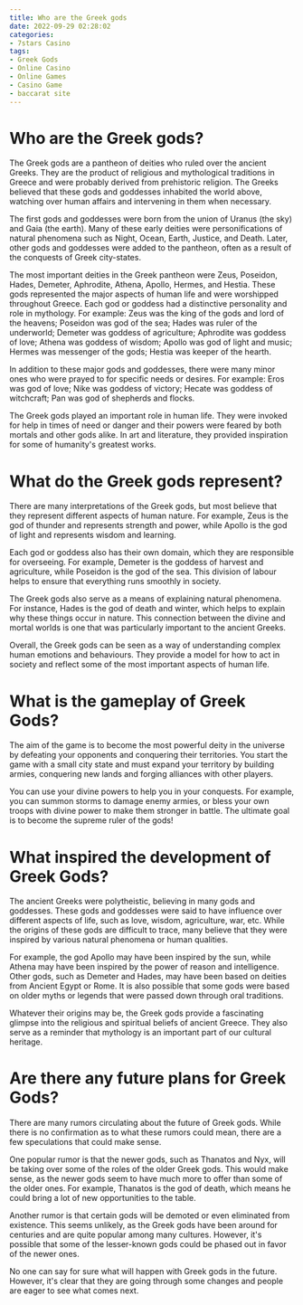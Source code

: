 ```yaml
---
title: Who are the Greek gods 
date: 2022-09-29 02:28:02
categories:
- 7stars Casino
tags:
- Greek Gods
- Online Casino
- Online Games
- Casino Game
- baccarat site
---
```



#  Who are the Greek gods? 

The Greek gods are a pantheon of deities who ruled over the ancient Greeks. They are the product of religious and mythological traditions in Greece and
were probably derived from prehistoric religion. The Greeks believed that these gods and goddesses inhabited the world above, watching over human affairs and intervening in them when necessary.

The first gods and goddesses were born from the union of Uranus (the sky) and Gaia (the earth). Many of these early deities were personifications of natural phenomena such as Night, Ocean, Earth, Justice, and Death. Later, other gods and goddesses were added to the pantheon, often as a result of the conquests of Greek city-states.

The most important deities in the Greek pantheon were Zeus, Poseidon, Hades, Demeter, Aphrodite, Athena, Apollo, Hermes, and Hestia. These gods represented the major aspects of human life and were worshipped throughout Greece. Each god or goddess had a distinctive personality and role in mythology. For example:
Zeus was the king of the gods and lord of the heavens; Poseidon was god of the sea; Hades was ruler of the underworld; Demeter was goddess of agriculture; Aphrodite was goddess of love; Athena was goddess of wisdom; Apollo was god of light and music; Hermes was messenger of the gods; Hestia was keeper of the hearth. 

In addition to these major gods and goddesses, there were many minor ones who were prayed to for specific needs or desires. For example: Eros was god of love; Nike was goddess of victory; Hecate was goddess of witchcraft; Pan was god of shepherds and flocks. 

The Greek gods played an important role in human life. They were invoked for help in times of need or danger and their powers were feared by both mortals and other gods alike. In art and literature, they provided inspiration for some of humanity's greatest works.

#  What do the Greek gods represent? 

There are many interpretations of the Greek gods, but most believe that they represent different aspects of human nature. For example, Zeus is the god of thunder and represents strength and power, while Apollo is the god of light and represents wisdom and learning.

Each god or goddess also has their own domain, which they are responsible for overseeing. For example, Demeter is the goddess of harvest and agriculture, while Poseidon is the god of the sea. This division of labour helps to ensure that everything runs smoothly in society.

The Greek gods also serve as a means of explaining natural phenomena. For instance, Hades is the god of death and winter, which helps to explain why these things occur in nature. This connection between the divine and mortal worlds is one that was particularly important to the ancient Greeks.

Overall, the Greek gods can be seen as a way of understanding complex human emotions and behaviours. They provide a model for how to act in society and reflect some of the most important aspects of human life.

#  What is the gameplay of Greek Gods?

The aim of the game is to become the most powerful deity in the universe by defeating your opponents and conquering their territories. You start the game with a small city state and must expand your territory by building armies, conquering new lands and forging alliances with other players.

You can use your divine powers to help you in your conquests. For example, you can summon storms to damage enemy armies, or bless your own troops with divine power to make them stronger in battle. The ultimate goal is to become the supreme ruler of the gods!

#  What inspired the development of Greek Gods? 

The ancient Greeks were polytheistic, believing in many gods and goddesses. These gods and goddesses were said to have influence over different aspects of life, such as love, wisdom, agriculture, war, etc. While the origins of these gods are difficult to trace, many believe that they were inspired by various natural phenomena or human qualities.

For example, the god Apollo may have been inspired by the sun, while Athena may have been inspired by the power of reason and intelligence. Other gods, such as Demeter and Hades, may have been based on deities from Ancient Egypt or Rome. It is also possible that some gods were based on older myths or legends that were passed down through oral traditions.

Whatever their origins may be, the Greek gods provide a fascinating glimpse into the religious and spiritual beliefs of ancient Greece. They also serve as a reminder that mythology is an important part of our cultural heritage.

#  Are there any future plans for Greek Gods?

There are many rumors circulating about the future of Greek gods. While there is no confirmation as to what these rumors could mean, there are a few speculations that could make sense.

One popular rumor is that the newer gods, such as Thanatos and Nyx, will be taking over some of the roles of the older Greek gods. This would make sense, as the newer gods seem to have much more to offer than some of the older ones. For example, Thanatos is the god of death, which means he could bring a lot of new opportunities to the table.

Another rumor is that certain gods will be demoted or even eliminated from existence. This seems unlikely, as the Greek gods have been around for centuries and are quite popular among many cultures. However, it's possible that some of the lesser-known gods could be phased out in favor of the newer ones.

No one can say for sure what will happen with Greek gods in the future. However, it's clear that they are going through some changes and people are eager to see what comes next.